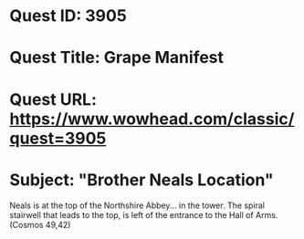 # Quest ID: 3905
# Quest Title: Grape Manifest
# Quest URL: https://www.wowhead.com/classic/quest=3905
# Subject: "Brother Neals Location"
Neals is at the top of the Northshire Abbey... in the tower. The spiral stairwell that leads to the top, is left of the entrance to the Hall of Arms. (Cosmos 49,42)